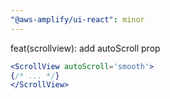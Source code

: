 ```yaml
---
"@aws-amplify/ui-react": minor
---
```


feat(scrollview): add autoScroll prop

```jsx
<ScrollView autoScroll='smooth'>
{/* ... */}
</ScrollView>
```

